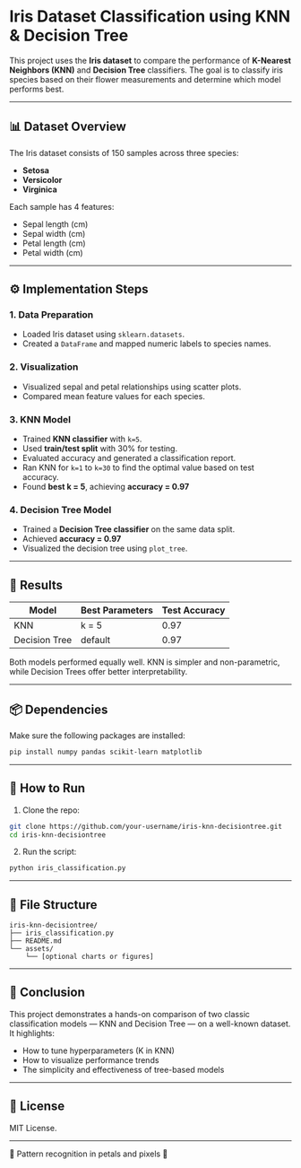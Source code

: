 
# Iris Dataset Classification using KNN & Decision Tree

This project uses the **Iris dataset** to compare the performance of **K-Nearest Neighbors (KNN)** and **Decision Tree** classifiers. The goal is to classify iris species based on their flower measurements and determine which model performs best.

---

## 📊 Dataset Overview

The Iris dataset consists of 150 samples across three species:

- **Setosa**
- **Versicolor**
- **Virginica**

Each sample has 4 features:

- Sepal length (cm)
- Sepal width (cm)
- Petal length (cm)
- Petal width (cm)

---

## ⚙️ Implementation Steps

### 1. Data Preparation
- Loaded Iris dataset using `sklearn.datasets`.
- Created a `DataFrame` and mapped numeric labels to species names.

### 2. Visualization
- Visualized sepal and petal relationships using scatter plots.
- Compared mean feature values for each species.

### 3. KNN Model
- Trained **KNN classifier** with `k=5`.
- Used **train/test split** with 30% for testing.
- Evaluated accuracy and generated a classification report.
- Ran KNN for `k=1` to `k=30` to find the optimal value based on test accuracy.
- Found **best k = 5**, achieving **accuracy = 0.97**

### 4. Decision Tree Model
- Trained a **Decision Tree classifier** on the same data split.
- Achieved **accuracy = 0.97**
- Visualized the decision tree using `plot_tree`.

---

## 🧪 Results

| Model          | Best Parameters | Test Accuracy |
|----------------|-----------------|----------------|
| KNN            | k = 5           | 0.97           |
| Decision Tree  | default         | 0.97           |

Both models performed equally well. KNN is simpler and non-parametric, while Decision Trees offer better interpretability.

---

## 📦 Dependencies

Make sure the following packages are installed:

```bash
pip install numpy pandas scikit-learn matplotlib
```

---

## 🚀 How to Run

1. Clone the repo:

```bash
git clone https://github.com/your-username/iris-knn-decisiontree.git
cd iris-knn-decisiontree
```

2. Run the script:

```bash
python iris_classification.py
```

---

## 📂 File Structure

```
iris-knn-decisiontree/
├── iris_classification.py
├── README.md
└── assets/
    └── [optional charts or figures]
```

---

## 📌 Conclusion

This project demonstrates a hands-on comparison of two classic classification models — KNN and Decision Tree — on a well-known dataset. It highlights:

- How to tune hyperparameters (K in KNN)
- How to visualize performance trends
- The simplicity and effectiveness of tree-based models

---

## 📄 License

MIT License.

---

🌸 Pattern recognition in petals and pixels 🌸
